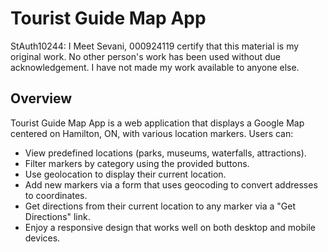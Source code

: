 # Tourist Guide Map App

StAuth10244: I Meet Sevani, 000924119 certify that this material is my original work. No other person's work has been used without due acknowledgement. I have not made my work available to anyone else.

## Overview

Tourist Guide Map App is a web application that displays a Google Map centered on Hamilton, ON, with various location markers. Users can:

- View predefined locations (parks, museums, waterfalls, attractions).
- Filter markers by category using the provided buttons.
- Use geolocation to display their current location.
- Add new markers via a form that uses geocoding to convert addresses to coordinates.
- Get directions from their current location to any marker via a "Get Directions" link.
- Enjoy a responsive design that works well on both desktop and mobile devices.

